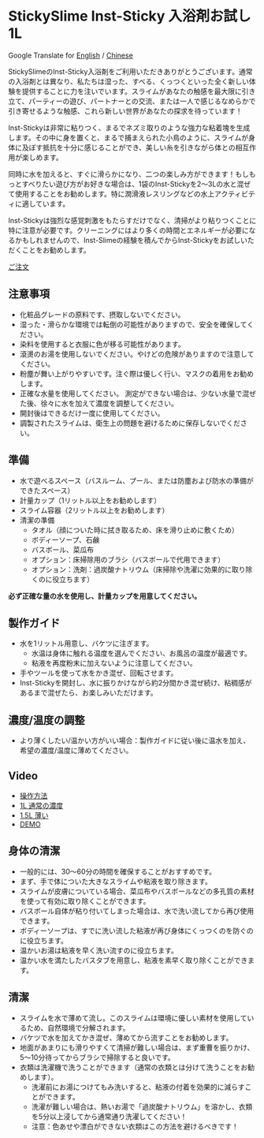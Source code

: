 StickySlime Inst-Sticky 入浴剤お試し 1L
===
Google Translate for [English](https://raw-githubusercontent-com.translate.goog/mizunogin/testing/master/prod_inst_sticky1.md?_x_tr_sl=zh-TW&_x_tr_tl=en&_x_tr_hl=zh-TW&_x_tr_pto=wapp) / [Chinese](prod_inst_sticky1.md)

StickySlimeのInst-Sticky入浴剤をご利用いただきありがとうございます。通常の入浴剤とは異なり、私たちは湿った、すべる、くっつくといった全く新しい体験を提供することに力を注いでいます。スライムがあなたの触感を最大限に引き立て、パーティーの遊び、パートナーとの交流、または一人で感じるなめらかで引き寄せるような触感、これら新しい世界があなたの探求を待っています！

Inst-Stickyは非常に粘りつく、まるでネズミ取りのような強力な粘着塊を生成します。その中に身を置くと、まるで捕まえられた小鳥のように、スライムが身体に及ぼす抵抗を十分に感じることができ、美しい糸を引きながら体との相互作用が楽しめます。

同時に水を加えると、すぐに滑らかになり、二つの楽しみ方ができます！もしもっとすべりたい遊び方がお好きな場合は、1袋のInst-Stickyを2〜3Lの水と混ぜて使用することをお勧めします。特に潤滑液レスリングなどの水上アクティビティに適しています。

Inst-Stickyは強烈な感覚刺激をもたらすだけでなく、清掃がより粘りつくことに特に注意が必要です。クリーニングにはより多くの時間とエネルギーが必要になるかもしれませんので、Inst-Slimeの経験を積んでからInst-Stickyをお試しいただくことをお勧めします。

[ご注文](https://forms.gle/35kck9bTKbRLnpZP8)

注意事項 
---
* 化粧品グレードの原料です、摂取しないでください。 
* 湿った・滑らかな環境では転倒の可能性がありますので、安全を確保してください。 
* 染料を使用すると衣服に色が移る可能性があります。 
* 滾燙のお湯を使用しないでください。やけどの危険がありますので注意してください。 
* 粉塵が舞い上がりやすいです。注ぐ際は優しく行い、マスクの着用をお勧めします。
* 正確な水量を使用してください。 測定ができない場合は、少ない水量で混ぜた後、徐々に水を加えて濃度を調整してください。 
* 開封後はできるだけ一度に使用してください。
* 調製されたスライムは、衛生上の問題を避けるために保存しないでください。

準備
---
* 水で遊べるスペース（バスルーム、プール、または防塵および防水の準備ができたスペース） 
* 計量カップ（1リットル以上をお勧めします） 
* スライム容器（2リットル以上をお勧めします） 
* 清潔の準備 
  * タオル（顔についた時に拭き取るため、床を滑り止めに敷くため） 
  * ボディーソープ、石鹸 
  * バスボール、菜瓜布
  * オプション：床掃除用のブラシ（バスボールで代用できます） 
  * オプション：洗剤：過炭酸ナトリウム（床掃除や洗濯に効果的に取り除くのに役立ちます）

**必ず正確な量の水を使用し、計量カップを用意してください。**

製作ガイド
---
* 水を1リットル用意し、バケツに注ぎます。
  * 水温は身体に触れる温度を選んでください、お風呂の温度が最適です。
  * 粘液を再度粉末に加えないように注意してください。
* 手やツールを使って水をかき混ぜ、回転させます。
* Inst-Stickyを開封し、水に振りかけながら約2分間かき混ぜ続け、粘稠感があるまで混ぜたら、お楽しみいただけます。

濃度/温度の調整
---
* より薄くしたい/温かい方がいい場合：製作ガイドに従い後に温水を加え、希望の濃度/温度に薄めてください。


Video
---
* [操作方法](https://www.youtube.com/watch?v=yAI-2X-r7X4)
* [1L 通常の濃度](https://www.youtube.com/shorts/73wP3FcXGG8)
* [1.5L 薄い](https://www.youtube.com/watch?v=Pty_CGPV224)
* [DEMO](https://www.youtube.com/watch?v=EV84TQo9vKY)

身体の清潔
---
* 一般的には、30〜60分の時間を確保することがおすすめです。 
* まず、手で体についた大きなスライムや粘液を取り除きます。
* スライムが皮膚についている場合、菜瓜布やバスボールなどの多孔質の素材を使って有効に取り除くことができます。 
* バスボール自体が粘り付いてしまった場合は、水で洗い流してから再び使用できます。 
* ボディーソープは、すでに洗い流した粘液が再び身体にくっつくのを防ぐのに役立ちます。 
* 温かいお湯は粘液を早く洗い流すのに役立ちます。 
* 温かい水を満たしたバスタブを用意し、粘液を素早く取り除くことができます。

清潔
---
* スライムを水で薄めて流し。このスライムは環境に優しい素材を使用しているため、自然環境で分解されます。 
* バケツで水を加えてかき混ぜ、薄めてから流すことをお勧めします。 
* 地面があまりにも滑りやすくて清掃が難しい場合は、まず重曹を振りかけ、5〜10分待ってからブラシで掃除すると良いです。 
* 衣類は洗濯機で洗うことができます（通常の衣類とは分けて洗うことをお勧めします）。 
  * 洗濯前にお湯につけてもみ洗いすると、粘液の付着を効果的に減らすことができます。 
  * 洗濯が難しい場合は、熱いお湯で「過炭酸ナトリウム」を溶かし、衣類を5分以上浸してから通常通り洗濯してください！  
  * 注意：色あせや漂白ができない衣類はこの方法を避けるべきです！
